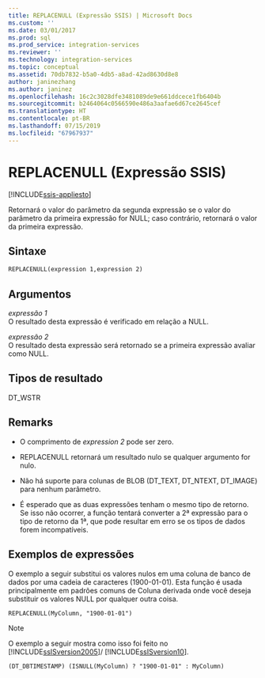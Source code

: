 ```yaml
---
title: REPLACENULL (Expressão SSIS) | Microsoft Docs
ms.custom: ''
ms.date: 03/01/2017
ms.prod: sql
ms.prod_service: integration-services
ms.reviewer: ''
ms.technology: integration-services
ms.topic: conceptual
ms.assetid: 70db7832-b5a0-4db5-a8ad-42ad8630d8e8
author: janinezhang
ms.author: janinez
ms.openlocfilehash: 16c2c3028dfe3481089de9e661ddcece1fb6404b
ms.sourcegitcommit: b2464064c0566590e486a3aafae6d67ce2645cef
ms.translationtype: HT
ms.contentlocale: pt-BR
ms.lasthandoff: 07/15/2019
ms.locfileid: "67967937"
---
```

# <a name="replacenull-ssis-expression"></a>REPLACENULL (Expressão SSIS)

[!INCLUDE[ssis-appliesto](../../includes/ssis-appliesto-ssvrpluslinux-asdb-asdw-xxx.md)]


  Retornará o valor do parâmetro da segunda expressão se o valor do parâmetro da primeira expressão for NULL; caso contrário, retornará o valor da primeira expressão.  
  
## <a name="syntax"></a>Sintaxe  
  
```vb  
REPLACENULL(expression 1,expression 2)  
```  
  
## <a name="arguments"></a>Argumentos  
 *expressão 1*  
 O resultado desta expressão é verificado em relação a NULL.  
  
 *expressão 2*  
 O resultado desta expressão será retornado se a primeira expressão avaliar como NULL.  
  
## <a name="result-types"></a>Tipos de resultado  
 DT_WSTR  
  
## <a name="remarks"></a>Remarks  
  
-   O comprimento de *expression 2* pode ser zero.  
  
-   REPLACENULL retornará um resultado nulo se qualquer argumento for nulo.  
  
-   Não há suporte para colunas de BLOB (DT_TEXT, DT_NTEXT, DT_IMAGE) para nenhum parâmetro.  
  
-   É esperado que as duas expressões tenham o mesmo tipo de retorno. Se isso não ocorrer, a função tentará converter a 2ª expressão para o tipo de retorno da 1ª, que pode resultar em erro se os tipos de dados forem incompatíveis.  
  
## <a name="expression-examples"></a>Exemplos de expressões  
 O exemplo a seguir substitui os valores nulos em uma coluna de banco de dados por uma cadeia de caracteres (1900-01-01). Esta função é usada principalmente em padrões comuns de Coluna derivada onde você deseja substituir os valores NULL por qualquer outra coisa.  
  
```  
REPLACENULL(MyColumn, "1900-01-01")  
```  
  
> [!NOTE]
>  O exemplo a seguir mostra como isso foi feito no [!INCLUDE[ssISversion2005](../../includes/ssisversion2005-md.md)]/ [!INCLUDE[ssISversion10](../../includes/ssisversion10-md.md)].  
  
```  
(DT_DBTIMESTAMP) (ISNULL(MyColumn) ? "1900-01-01" : MyColumn)   
```  
  
  
